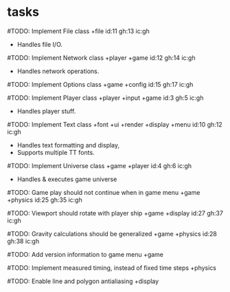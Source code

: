 # tasks

#TODO: Implement File class +file id:11 gh:13 ic:gh
- Handles file I/O.

#TODO: Implement Network class +player +game id:12 gh:14 ic:gh
- Handles network operations.

#TODO: Implement Options class +game +config id:15 gh:17 ic:gh

#TODO: Implement Player class +player +input +game id:3 gh:5 ic:gh
- Handles player stuff.

#TODO: Implement Text class +font +ui +render +display +menu id:10 gh:12 ic:gh
- Handles text formatting and display,
- Supports multiple TT fonts.

#TODO: Implement Universe class +game +player id:4 gh:6 ic:gh
- Handles & executes game universe

#TODO: Game play should not continue when in game menu +game +physics id:25 gh:35 ic:gh

#TODO: Viewport should rotate with player ship +game +display id:27 gh:37 ic:gh

#TODO: Gravity calculations should be generalized +game +physics id:28 gh:38 ic:gh

#TODO: Add version information to game menu +game

#TODO: Implement measured timing, instead of fixed time steps +physics

#TODO: Enable line and polygon antialiasing +display
